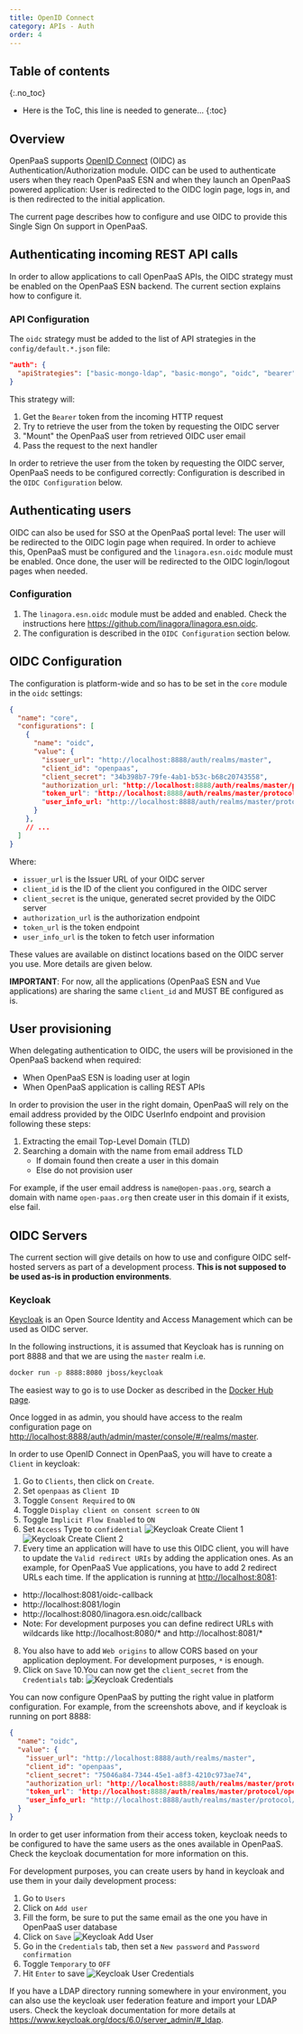 ```yaml
---
title: OpenID Connect
category: APIs - Auth
order: 4
---
```


## Table of contents
{:.no_toc}

* Here is the ToC, this line is needed to generate...
{:toc}

## Overview

OpenPaaS supports [OpenID Connect](https://openid.net/connect/) (OIDC) as Authentication/Authorization module.
OIDC can be used to authenticate users when they reach OpenPaaS ESN and when they launch an OpenPaaS powered application: User is redirected to the OIDC login page, logs in, and is then redirected to the initial application.

The current page describes how to configure and use OIDC to provide this Single Sign On support in OpenPaaS.

## Authenticating incoming REST API calls

In order to allow applications to call OpenPaaS APIs, the OIDC strategy must be enabled on the OpenPaaS ESN backend. The current section explains how to configure it.

### API Configuration

The `oidc` strategy must be added to the list of API strategies in the `config/default.*.json` file:

```json
"auth": {
  "apiStrategies": ["basic-mongo-ldap", "basic-mongo", "oidc", "bearer", "jwt"]
}
```

This strategy will:

1. Get the `Bearer` token from the incoming HTTP request
2. Try to retrieve the user from the token by requesting the OIDC server
3. "Mount" the OpenPaaS user from retrieved OIDC user email
4. Pass the request to the next handler

In order to retrieve the user from the token by requesting the OIDC server, OpenPaaS needs to be configured correctly: Configuration is described in the `OIDC Configuration` below.

## Authenticating users

OIDC can also be used for SSO at the OpenPaaS portal level: The user will be redirected to the OIDC login page when required. In order to achieve this, OpenPaaS must be configured and the `linagora.esn.oidc` module must be enabled. Once done, the user will be redirected to the OIDC login/logout pages when needed.

### Configuration

1. The `linagora.esn.oidc` module must be added and enabled. Check the instructions here https://github.com/linagora/linagora.esn.oidc.
2. The configuration is described in the `OIDC Configuration` section below.

## OIDC Configuration

The configuration is platform-wide and so has to be set in the `core` module in the `oidc` settings:

```json
{
  "name": "core",
  "configurations": [
    {
      "name": "oidc",
      "value": {
        "issuer_url": "http://localhost:8888/auth/realms/master",
        "client_id": "openpaas",
        "client_secret": "34b398b7-79fe-4ab1-b53c-b68c20743558",
        "authorization_url: "http://localhost:8888/auth/realms/master/protocol/openid-connect/auth",
        "token_url": "http://localhost:8888/auth/realms/master/protocol/openid-connect/token",
        "user_info_url: "http://localhost:8888/auth/realms/master/protocol/openid-connect/userinfo"
      }
    },
    // ...
  ]
}
```

Where:

- `issuer_url` is the Issuer URL of your OIDC server
- `client_id` is the ID of the client you configured in the OIDC server
- `client_secret` is the unique, generated secret provided by the OIDC server
- `authorization_url` is the authorization endpoint
- `token_url` is the token endpoint
- `user_info_url` is the token to fetch user information

These values are available on distinct locations based on the OIDC server you use. More details are given below.

**IMPORTANT**: For now, all the applications (OpenPaaS ESN and Vue applications) are sharing the same `client_id` and MUST BE configured as is.

## User provisioning

When delegating authentication to OIDC, the users will be provisioned in the OpenPaaS backend when required:

- When OpenPaaS ESN is loading user at login
- When OpenPaaS application is calling REST APIs

In order to provision the user in the right domain, OpenPaaS will rely on the email address provided by the OIDC UserInfo endpoint and provision following these steps:

1. Extracting the email Top-Level Domain (TLD)
2. Searching a domain with the name from email address TLD
    - If domain found then create a user in this domain
    - Else do not provision user

For example, if the user email address is `name@open-paas.org`, search a domain with name `open-paas.org` then create user in this domain if it exists, else fail.

## OIDC Servers

The current section will give details on how to use and configure OIDC self-hosted servers as part of a development process. **This is not supposed to be used as-is in production environments**.

### Keycloak

[Keycloak](https://www.keycloak.org/) is an Open Source Identity and Access Management which can be used as OIDC server.

In the following instructions, it is assumed that Keycloak has is running on port 8888 and that we are using the `master` realm i.e.

```sh
docker run -p 8888:8080 jboss/keycloak
```

The easiest way to go is to use Docker as described in the [Docker Hub page](https://hub.docker.com/r/jboss/keycloak/).

Once logged in as admin, you should have access to the realm configuration page on [http://localhost:8888/auth/admin/master/console/#/realms/master](http://localhost:8888/auth/admin/master/console/#/realms/master).

In order to use OpenID Connect in OpenPaaS, you will have to create a `Client` in keycloak:

1. Go to `Clients`, then click on `Create`.
2. Set `openpaas` as `Client ID`
3. Toggle `Consent Required` to `ON`
4. Toggle `Display client on consent screen` to `ON`
5. Toggle `Implicit Flow Enabled` to `ON`
6. Set `Access` Type to `confidential`
  ![Keycloak Create Client 1](/images/apis/auth/oidc/keycloak_create_client_1.png)
  ![Keycloak Create Client 2](/images/apis/auth/oidc/keycloak_create_client_2.png)
7. Every time an application will have to use this OIDC client, you will have to update the `Valid redirect URIs` by adding the application ones. As an example, for OpenPaaS Vue applications, you have to add 2 redirect URLs each time. If the application is running at [http://localhost:8081](http://localhost:8081):
  - http://localhost:8081/oidc-callback
  - http://localhost:8081/login
  - http://localhost:8080/linagora.esn.oidc/callback
  - Note: For development purposes you can define redirect URLs with wildcards like http://localhost:8080/* and http://localhost:8081/*
8. You also have to add `Web origins` to allow CORS based on your application deployment. For development purposes, `*` is enough.
9. Click on `Save`
10.You can now get the `client_secret` from the `Credentials` tab:
  ![Keycloak Credentials](/images/apis/auth/oidc/keycloak_client_credentials.png)

You can now configure OpenPaaS by putting the right value in platform configuration. For example, from the screenshots above, and if keycloak is running on port 8888:

```json
{
  "name": "oidc",
  "value": {
    "issuer_url": "http://localhost:8888/auth/realms/master",
    "client_id": "openpaas",
    "client_secret": "75046a84-7344-45e1-a8f3-4210c973ae74",
    "authorization_url: "http://localhost:8888/auth/realms/master/protocol/openid-connect/auth",
    "token_url": "http://localhost:8888/auth/realms/master/protocol/openid-connect/token",
    "user_info_url: "http://localhost:8888/auth/realms/master/protocol/openid-connect/userinfo"
  }
}
```

In order to get user information from their access token, keycloak needs to be configured to have the same users as the ones available in OpenPaaS. Check the keycloak documentation for more information on this.

For development purposes, you can create users by hand in keycloak and use them in your daily development process:

1. Go to `Users`
2. Click on `Add user`
3. Fill the form, be sure to put the same email as the one you have in OpenPaaS user database
4. Click on `Save`
  ![Keycloak Add User](/images/apis/auth/oidc/keycloak_add_user.png)
5. Go in the `Credentials` tab, then set a `New password` and `Password confirmation`
6. Toggle `Temporary` to `OFF`
7. Hit `Enter` to save
  ![Keycloak User Credentials](/images/apis/auth/oidc/keycloak_user_credentials.png)

If you have a LDAP directory running somewhere in your environment, you can also use the keycloak user federation feature and import your LDAP users. Check the keycloak documentation for more details at https://www.keycloak.org/docs/6.0/server_admin/#_ldap.